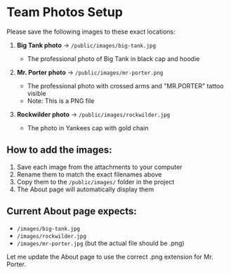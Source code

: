 # Team Photos Setup

Please save the following images to these exact locations:

1. **Big Tank photo** → `/public/images/big-tank.jpg`
   - The professional photo of Big Tank in black cap and hoodie

2. **Mr. Porter photo** → `/public/images/mr-porter.png` 
   - The professional photo with crossed arms and "MR.PORTER" tattoo visible
   - Note: This is a PNG file

3. **Rockwilder photo** → `/public/images/rockwilder.jpg`
   - The photo in Yankees cap with gold chain

## How to add the images:

1. Save each image from the attachments to your computer
2. Rename them to match the exact filenames above
3. Copy them to the `/public/images/` folder in the project
4. The About page will automatically display them

## Current About page expects:
- `/images/big-tank.jpg`
- `/images/rockwilder.jpg` 
- `/images/mr-porter.jpg` (but the actual file should be .png)

Let me update the About page to use the correct .png extension for Mr. Porter.
